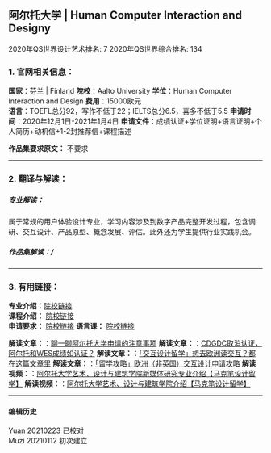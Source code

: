 ## 阿尔托大学 | Human Computer Interaction and Designy

2020年QS世界设计艺术排名: 7
2020年QS世界综合排名: 134  

### 1. 官网相关信息：
**国家**：芬兰 | Finland
**院校**：Aalto University
**学位**：Human Computer Interaction and Design
**费用**：15000欧元  
**语言**：TOEFL总分92，写作不低于22；IELTS总分6.5，喜多不低于5.5
**申请时间**：2020年12月1日-2021年1月4日
**申请文件**：成绩认证+学位证明+语言证明+个人简历+动机信+1-2封推荐信+课程描述

**作品集要求原文：**   不要求


---

### 2. 翻译与解读：

##### 专业解读：
属于常规的用户体验设计专业，学习内容涉及到数字产品完整开发过程，包含调研、交互设计、产品原型、概念发展、评估。此外还为学生提供行业实践机会。

##### 作品集解读：/


---


### 3. 有用链接：

**专业介绍：**[院校链接](https://www.aalto.fi/study-options/masters-programme-in-computer-communication-and-information-sciences-human-computer)  
**课程介绍：** [院校链接](https://www.utwente.nl/en/education/master/programmes/interaction-technology/programme/courses/#general-programme-structure)  
**申请要求：** [院校链接](https://www.utwente.nl/en/education/master/programmes/interaction-technology/admission/admission-international/)
**语言课：** [院校链接](https://www.utwente.nl/en/ces/language-centre/courses/)

**解读文章：**：[聊一聊阿尔托大学申请的注意事项](http://www.makebi.net/32776.html)
**解读文章：**：[CDGDC取消认证，阿尔托和WES成绩如认证？](http://www.makebi.net/32275.html)
**解读文章：**：[「交互设计留学」想去欧洲读交互？都在这篇文章里](http://www.makebi.net/23287.html)
**解读文章：**：[「留学攻略」欧洲（非英国）交互设计申请攻略](http://www.makebi.net/7672.html)
**解读视频：**：[阿尔托大学艺术、设计与建筑学院新媒体研究专业介绍【马克笔设计留学】](https://www.bilibili.com/video/av30627654)
**解读视频：**：[阿尔托大学艺术、设计与建筑学院介绍【马克笔设计留学】](https://www.bilibili.com/video/av30619102)

---


#### 编辑历史
Yuan 20210223 已校对  
Muzi 20210112 初次建立
